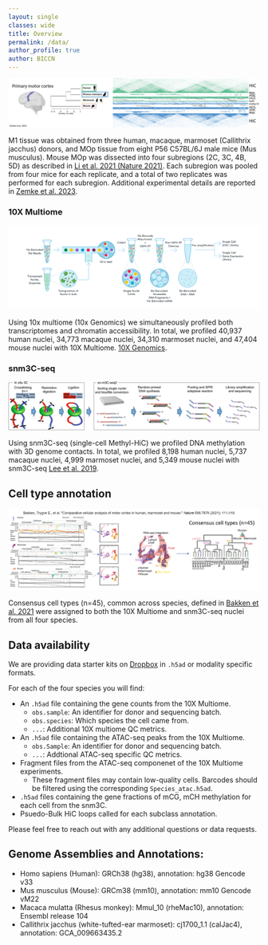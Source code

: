 ```yaml
---
layout: single
classes: wide
title: Overview
permalink: /data/
author_profile: true
author: BICCN
---
```


![WashU](/assets/images/data_overview.png)

M1 tissue was obtained from three human, macaque, marmoset (Callithrix jacchus) donors, and MOp tissue from eight P56 C57BL/6J male mice (Mus musculus). Mouse MOp was dissected into four subregions (2C, 3C, 4B, 5D) as described in [Li et al. 2021 (Nature 2021)](https://www.nature.com/articles/s41586-021-03604-1). Each subregion was pooled from four mice for each replicate, and a total of two replicates was performed for each subregion. Additional experimental details are reported in [Zemke et al. 2023](https://www.biorxiv.org/content/10.1101/2023.04.08.536119v1).

### 10X Multiome
<p align="center">
  <img src="/assets/images/10X.png" />
</p>

Using 10x multiome (10x Genomics) we simultaneously profiled both transcriptomes and chromatin accessibility. In total, we profiled 40,937 human nuclei, 34,773 macaque nuclei, 34,310 marmoset nuclei, and 47,404 mouse nuclei with 10X Multiome. [10X Genomics](https://www.10xgenomics.com/blog/introducing-chromium-single-cell-multiome-atac-gene-expression).

### snm3C-seq
<p align="center">
  <img src="/assets/images/snm3C.png" />
</p>

Using snm3C-seq (single-cell Methyl-HiC) we profiled DNA methylation with 3D genome contacts. In total, we profiled 8,198 human nuclei, 5,737 macaque nuclei, 4,999 marmoset nuclei, and 5,349 mouse nuclei with snm3C-seq [Lee et al. 2019](https://www.nature.com/articles/s41592-019-0547-z).

## Cell type annotation

<p align="center">
  <img src="/assets/images/celltype_overview.png" />
</p>

Consensus cell types (n=45), common across species, defined in [Bakken et al. 2021](https://www.nature.com/articles/s41586-021-03465-8) were assigned to both the 10X Multiome and snm3C-seq nuclei from all four species.

## Data availability

We are providing data starter kits on [Dropbox](https://www.dropbox.com/sh/edg0ua1u720kgt3/AAD0VaZpDiCCUzUEAUfKB7rha?dl=0) in `.h5ad` or modality specific formats.

For each of the four species you will find:

* An `.h5ad` file containing the gene counts from the 10X Multiome.
  - `obs.sample`: An identifier for donor and sequencing batch.
  - `obs.species`: Which species the cell came from.
  - `...`: Additional 10X multiome QC metrics.
* An `.h5ad` file containing the ATAC-seq peaks from the 10X Multiome.
  - `obs.Sample`: An identifier for donor and sequencing batch.
  - `...`: Addtional ATAC-seq specific QC metrics.
* Fragment files from the ATAC-seq componenet of the 10X Multiome experiments.
  - These fragment files may contain low-quality cells. Barcodes should be filtered using the corresponding `Species_atac.h5ad`. 
* `.h5ad` files containing the gene fractions of mCG, mCH methylation for each cell from the snm3C.
* Psuedo-Bulk HiC loops called for each subclass annotation.

Please feel free to reach out with any additional questions or data requests.

## Genome Assemblies and Annotations:
* Homo sapiens (Human): GRCh38 (hg38), annotation: hg38 Gencode v33
* Mus musculus (Mouse): GRCm38 (mm10), annotation: mm10 Gencode vM22
* Macaca mulatta (Rhesus monkey): Mmul_10 (rheMac10), annotation: Ensembl release 104
* Callithrix jacchus (white-tufted-ear marmoset): cj1700_1.1 (calJac4), annotation: GCA_009663435.2
